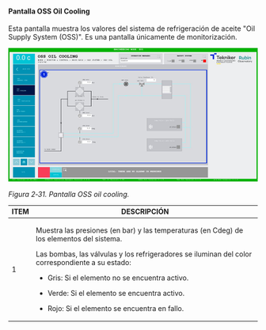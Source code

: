 #### Pantalla OSS Oil Cooling

Esta pantalla muestra los valores del sistema de refrigeración de aceite "Oil Supply System (OSS)". Es una pantalla
únicamente de monitorización.

![](../Resources/media/image47.png)

*Figura 2‑31. Pantalla OSS oil cooling.*

<table>
<colgroup>
<col style="width: 13<col style="width: 86</colgroup>
<thead>
<tr class="header">
<th>ITEM</th>
<th>DESCRIPCIÓN</th>
</tr>
</thead>
<tbody>
<tr class="odd">
<td>1</td>
<td><p>Muestra las presiones (en bar) y las temperaturas (en Cdeg) de los elementos del sistema.</p>
<p>Las bombas, las válvulas y los refrigeradores se iluminan del color correspondiente a su estado:</p>
<ul>
<li><p>Gris: Si el elemento no se encuentra activo.</p></li>
<li><p>Verde: Si el elemento se encuentra activo.</p></li>
<li><p>Rojo: Si el elemento se encuentra en fallo.</p></li>
</ul></td>
</tr>
</tbody>
</table>

